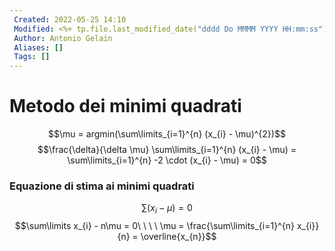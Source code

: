 ```yaml
---
 Created: 2022-05-25 14:10
 Modified: <%+ tp.file.last_modified_date("dddd Do MMMM YYYY HH:mm:ss") %>
 Author: Antonio Gelain
 Aliases: []
 Tags: []
---
```


# Metodo dei minimi quadrati
$$\mu = argmin(\sum\limits_{i=1}^{n} (x_{i} - \mu)^{2})$$
$$\frac{\delta}{\delta \mu} \sum\limits_{i=1}^{n} (x_{i} - \mu) = \sum\limits_{i=1}^{n} -2 \cdot (x_{i} - \mu) = 0$$
### Equazione di stima ai minimi quadrati
$$\sum\limits(x_{i}- \mu) = 0$$
$$\sum\limits x_{i} - n\mu = 0\ \ \ \ \mu = \frac{\sum\limits_{i=1}^{n} x_{i}}{n} = \overline{x_{n}}$$
